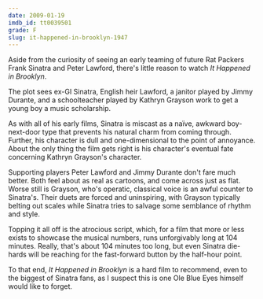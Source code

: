 ```yaml
---
date: 2009-01-19
imdb_id: tt0039501
grade: F
slug: it-happened-in-brooklyn-1947
---
```


Aside from the curiosity of seeing an early teaming of future Rat Packers Frank Sinatra and Peter Lawford, there's little reason to watch _It Happened in Brooklyn_.

The plot sees ex-GI Sinatra, English heir Lawford, a janitor played by Jimmy Durante, and a schoolteacher played by Kathryn Grayson work to get a young boy a music scholarship.

As with all of his early films, Sinatra is miscast as a naïve, awkward boy-next-door type that prevents his natural charm from coming through. Further, his character is dull and one-dimensional to the point of annoyance. About the only thing the film gets right is his character's eventual fate concerning Kathryn Grayson's character.

Supporting players Peter Lawford and Jimmy Durante don't fare much better. Both feel about as real as cartoons, and come across just as flat. Worse still is Grayson, who's operatic, classical voice is an awful counter to Sinatra's. Their duets are forced and uninspiring, with Grayson typically belting out scales while Sinatra tries to salvage some semblance of rhythm and style.

Topping it all off is the atrocious script, which, for a film that more or less exists to showcase the musical numbers, runs unforgivably long at 104 minutes. Really, that's about 104 minutes too long, but even Sinatra die-hards will be reaching for the fast-forward button by the half-hour point.

To that end, _It Happened in Brooklyn_ is a hard film to recommend, even to the biggest of Sinatra fans, as I suspect this is one Ole Blue Eyes himself would like to forget.
